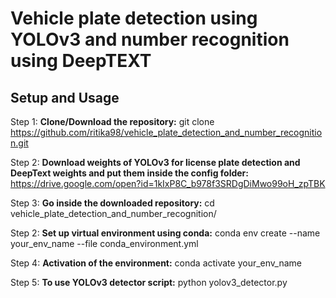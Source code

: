 # Vehicle plate detection using YOLOv3 and number recognition using DeepTEXT


## Setup and Usage

Step 1:
__Clone/Download the repository:__
git clone https://github.com/ritika98/vehicle_plate_detection_and_number_recognition.git

Step 2:
__Download weights of YOLOv3 for license plate detection and DeepText weights and put them inside the config folder:__
https://drive.google.com/open?id=1kIxP8C_b978f3SRDgDiMwo99oH_zpTBK

Step 3:
__Go inside the downloaded repository:__
		cd vehicle_plate_detection_and_number_recognition/

Step 2: 
__Set up virtual environment using conda:__
		conda env create --name your_env_name --file conda_environment.yml
         
Step 4: 
__Activation of the environment:__
		conda activate your_env_name
           
Step 5: 
__To use YOLOv3 detector script:__
		python yolov3_detector.py

